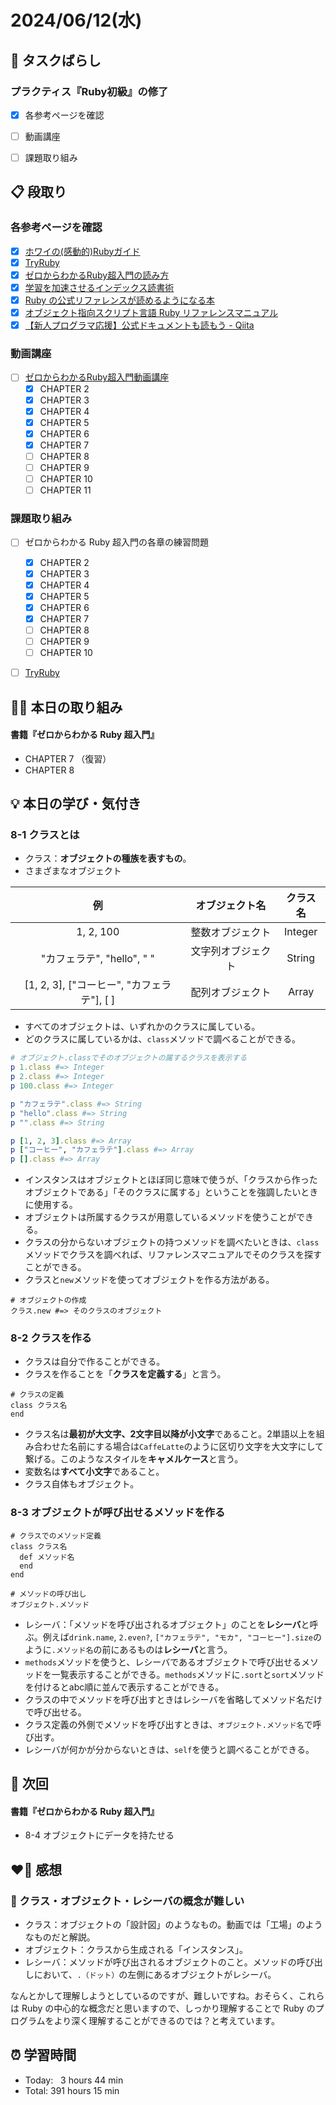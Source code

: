# 2024/06/12(水)
## 🧩 タスクばらし
### プラクティス『Ruby初級』の修了
   - [x] 各参考ページを確認
   - [ ] 動画講座
   - [ ] 課題取り組み


## 📋 段取り
### 各参考ページを確認
- [x] [ホワイの(感動的)Rubyガイド](http://www.aoky.net/articles/why_poignant_guide_to_ruby/chapter-1.html)
- [x] [TryRuby](https://try.ruby-lang.org/)
- [x] [ゼロからわかるRuby超入門の読み方](https://bootcamp.fjord.jp/pages/289)
- [x] [学習を加速させるインデックス読書術](https://qiita.com/dkatsura/items/3364b293ed1451a66a8a)
- [x] [Ruby の公式リファレンスが読めるようになる本](https://zenn.dev/jnchito/books/how-to-read-ruby-reference)
- [x] [オブジェクト指向スクリプト言語 Ruby リファレンスマニュアル](https://docs.ruby-lang.org/ja/latest/doc/index.html)
- [x] [【新人プログラマ応援】公式ドキュメントも読もう - Qiita](https://qiita.com/chooyan_eng/items/cd0d3174b77ff1e02c3f)

### 動画講座
- [ ] [ゼロからわかるRuby超入門動画講座](https://bootcamp.fjord.jp/pages/374)
   - [x] CHAPTER 2
   - [x] CHAPTER 3
   - [x] CHAPTER 4
   - [x] CHAPTER 5
   - [x] CHAPTER 6
   - [x] CHAPTER 7
   - [ ] CHAPTER 8
   - [ ] CHAPTER 9
   - [ ] CHAPTER 10
   - [ ] CHAPTER 11

### 課題取り組み
- [ ] ゼロからわかる Ruby 超入門の各章の練習問題
   - [x] CHAPTER 2
   - [x] CHAPTER 3
   - [x] CHAPTER 4
   - [x] CHAPTER 5
   - [x] CHAPTER 6
   - [x] CHAPTER 7
   - [ ] CHAPTER 8
   - [ ] CHAPTER 9
   - [ ] CHAPTER 10
- [ ] [TryRuby](https://try.ruby-lang.org/)


## ✍🏻 本日の取り組み
#### 書籍『ゼロからわかる Ruby 超入門』
- CHAPTER 7 （復習）
- CHAPTER 8


## 💡 本日の学び・気付き
### 8-1 クラスとは
- クラス：**オブジェクトの種族を表すもの**。
- さまざまなオブジェクト

| 例 | オブジェクト名 | クラス名 |
|:-----------:|:------------:|:------------:|
| 1, 2, 100 | 整数オブジェクト | Integer |
| "カフェラテ", "hello", " " | 文字列オブジェクト | String |
| [1, 2, 3], ["コーヒー", "カフェラテ"], [ ] | 配列オブジェクト | Array |

- すべてのオブジェクトは、いずれかのクラスに属している。
- どのクラスに属しているかは、`class`メソッドで調べることができる。

```ruby
# オブジェクト.classでそのオブジェクトの属するクラスを表示する
p 1.class #=> Integer
p 2.class #=> Integer
p 100.class #=> Integer

p "カフェラテ".class #=> String
p "hello".class #=> String
p "".class #=> String

p [1, 2, 3].class #=> Array
p ["コーヒー", "カフェラテ"].class #=> Array
p [].class #=> Array
```
- インスタンスはオブジェクトとほぼ同じ意味で使うが、「クラスから作ったオブジェクトである」「そのクラスに属する」ということを強調したいときに使用する。
- オブジェクトは所属するクラスが用意しているメソッドを使うことができる。
- クラスの分からないオブジェクトの持つメソッドを調べたいときは、`class`メソッドでクラスを調べれば、リファレンスマニュアルでそのクラスを探すことができる。
- クラスと`new`メソッドを使ってオブジェクトを作る方法がある。
```
# オブジェクトの作成
クラス.new #=> そのクラスのオブジェクト
```

### 8-2 クラスを作る
- クラスは自分で作ることができる。
- クラスを作ることを「**クラスを定義する**」と言う。
```
# クラスの定義
class クラス名
end
```
- クラス名は**最初が大文字、2文字目以降が小文字**であること。2単語以上を組み合わせた名前にする場合は`CaffeLatte`のように区切り文字を大文字にして繋げる。このようなスタイルを**キャメルケース**と言う。
- 変数名は**すべて小文字**であること。
- クラス自体もオブジェクト。

### 8-3 オブジェクトが呼び出せるメソッドを作る
```
# クラスでのメソッド定義
class クラス名
  def メソッド名
  end
end
```
```
# メソッドの呼び出し
オブジェクト.メソッド
```
- レシーバ：「メソッドを呼び出されるオブジェクト」のことを**レシーバ**と呼ぶ。例えば`drink.name`, `2.even?`, `["カフェラテ", "モカ", "コーヒー"].size`のように`.メソッド名`の前にあるものは**レシーバ**と言う。
- `methods`メソッドを使うと、レシーバであるオブジェクトで呼び出せるメソッドを一覧表示することができる。`methods`メソッドに`.sort`と`sort`メソッドを付けるとabc順に並んで表示することができる。
- クラスの中でメソッドを呼び出すときはレシーバを省略してメソッド名だけで呼び出せる。
- クラス定義の外側でメソッドを呼び出すときは、`オブジェクト.メソッド名`で呼び出す。
- レシーバが何かが分からないときは、`self`を使うと調べることができる。


## 📍 次回
#### 書籍『ゼロからわかる Ruby 超入門』
- 8-4 オブジェクトにデータを持たせる


## ❤️‍🔥 感想
### 🤔 クラス・オブジェクト・レシーバの概念が難しい
- クラス：オブジェクトの「設計図」のようなもの。動画では「工場」のようなものだと解説。
- オブジェクト：クラスから生成される「インスタンス」。
- レシーバ：メソッドが呼び出されるオブジェクトのこと。メソッドの呼び出しにおいて、`.（ドット）`の左側にあるオブジェクトがレシーバ。

なんとかして理解しようとしているのですが、難しいですね。おそらく、これらは Ruby の中心的な概念だと思いますので、しっかり理解することで Ruby のプログラムをより深く理解することができるのでは？と考えています。


## ⏰ 学習時間
- Today:&nbsp;&nbsp; 3 hours 44 min
- Total: 391 hours 15 min
